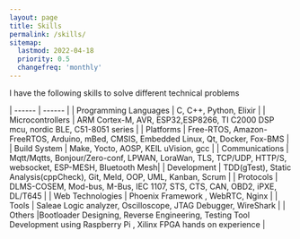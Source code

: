 ```yaml
---
layout: page
title: Skills
permalink: /skills/
sitemap:
  lastmod: 2022-04-18
  priority: 0.5
  changefreq: 'monthly'
---
```


I have the following skills to solve different technical problems 

| ------ | ------ |
| Programming Languages | C, C++, Python, Elixir |
| Microcontrollers | ARM Cortex-M, AVR, ESP32,ESP8266, TI C2000 DSP mcu, nordic BLE, C51-8051 series |
| Platforms | Free-RTOS, Amazon-FreeRTOS, Arduino, mBed, CMSIS, Embedded Linux, Qt, Docker, Fox-BMS |
| Build System | Make, Yocto, AOSP, KEIL uVision, gcc |
| Communications | Mqtt/Mqtts, Bonjour/Zero-conf, LPWAN, LoraWan, TLS, TCP/UDP, HTTP/S, websocket, ESP-MESH, Bluetooth Mesh|
| Development | TDD(gTest), Static Analysis(cppCheck), Git, Meld, OOP, UML, Kanban, Scrum |
| Protocols | DLMS-COSEM, Mod-bus, M-Bus, IEC 1107, STS, CTS, CAN, OBD2, iPXE, DL/T645 |
| Web Technologies | Phoenix Framework , WebRTC, Nginx |
| Tools | Saleae Logic analyzer, Oscilloscope, JTAG Debugger, WireShark |
| Others |Bootloader Designing, Reverse Engineering, Testing Tool Development using Raspberry Pi , Xilinx FPGA hands on experience | 